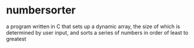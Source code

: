 # numbersorter
a program written in C that sets up a dynamic array, the size of which is determined by user input, and sorts a series of numbers in order of least to greatest
